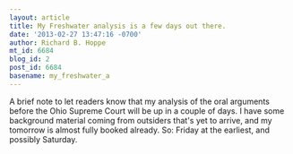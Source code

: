 ```yaml
---
layout: article
title: My Freshwater analysis is a few days out there.
date: '2013-02-27 13:47:16 -0700'
author: Richard B. Hoppe
mt_id: 6684
blog_id: 2
post_id: 6684
basename: my_freshwater_a
---
```

A brief note to let readers know that my analysis of the oral arguments before the Ohio Supreme Court will be up in a couple of days. I have some background material coming from outsiders that's yet to arrive, and my tomorrow is almost fully booked already. So: Friday at the earliest, and possibly Saturday.
